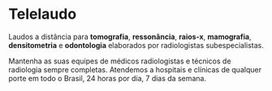 # Telelaudo

Laudos a distância para __tomografia__, __ressonância__, __raios-x__, __mamografia__, __densitometria__ e __odontologia__ elaborados por radiologistas subespecialistas.

Mantenha as suas equipes de médicos radiologistas e técnicos de radiologia sempre completas.
Atendemos a hospitais e clínicas de qualquer porte em todo o Brasil, 24 horas por dia, 7 dias da semana.
